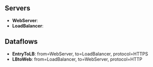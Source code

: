 ## Servers
- **WebServer**:
- **LoadBalancer**:

## Dataflows
- **EntryToLB**: from=WebServer, to=LoadBalancer, protocol=HTTPS
- **LBtoWeb**: from=LoadBalancer, to=WebServer, protocol=HTTP
